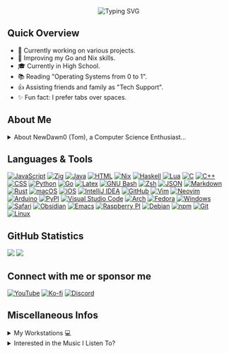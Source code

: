 <div align="center">
  <img src="https://readme-typing-svg.demolab.com?font=Fira+Code&weight=500&size=30&pause=2000&duration=1000&width=600&height=100&lines=%3C%F0%9F%91%8B+Hello%2C+World%3E;Glad+to+see+you+here;I'm+NewDawn0+also+known+as+Tom" alt="Typing SVG" style="display:inline-block"/>
</div> 

## Quick Overview
- 🔭 Currently working on various projects.
- 🌱 Improving my Go and Nix skills.
- 🎓 Currently in High School.
- 📚 Reading "Operating Systems from 0 to 1".
- 👍 Assisting friends and family as "Tech Support".
- ✨ Fun fact: I prefer tabs over spaces.

## About Me
<details>
<summary>About NewDawn0 (Tom), a Computer Science Enthusiast...</summary>
My name is Tom, but you might know me better by my online name, NewDawn0. I'm a student with a passion for computer science. I have a wide range of interests, including coding, spending time with friends, playing Minecraft, and listening to music.

My coding journey started about three years ago when I first learned Python. Since then, I've been expanding my skills and currently using Rust for my side projects. I'm a firm believer in using a Unix system for coding and have set up well-configured workstations on both Linux and Mac an well as WSL.

When it comes to editors, I'm a big fan of both Emacs and NVim. Currently, my favorite is NVim, which I've set up for coding, note-taking, and writing. It's a versatile tool that allows me to work efficiently and happily.

So there you have it! I'm a young, ambitious coder with a passion for technology and a thirst for knowledge. Let's see where this journey takes us! 💻🚀
</details>

## Languages & Tools
[![JavaScript](https://img.shields.io/badge/JavaScript-F7DF1E?logo=javascript&logoColor=000)](#)
[![Zig](https://img.shields.io/badge/Zig-F7A41D?logo=zig&logoColor=fff)](#)
[![Java](https://img.shields.io/badge/Java-%23ED8B00.svg?logo=openjdk&logoColor=white)](#)
[![HTML](https://img.shields.io/badge/HTML-%23E34F26.svg?logo=html5&logoColor=white)](#)
[![Nix](https://img.shields.io/badge/Nix-5277C3.svg?&logo=NixOS&logoColor=white)](#)
[![Haskell](https://img.shields.io/badge/Haskell-5e5086?logo=haskell&logoColor=white)](#)
[![Lua](https://img.shields.io/badge/Lua-%232C2D72.svg?logo=lua&logoColor=white)](#)
[![C](https://img.shields.io/badge/C-00599C?logo=c&logoColor=white)](#)
[![C++](https://img.shields.io/badge/C++-%2300599C.svg?logo=c%2B%2B&logoColor=white)](#)
[![CSS](https://img.shields.io/badge/CSS-1572B6?logo=css3&logoColor=fff)](#)
[![Python](https://img.shields.io/badge/Python-3776AB?logo=python&logoColor=fff)](#)
[![Go](https://img.shields.io/badge/Go-%2300ADD8.svg?&logo=go&logoColor=white)](#)
[![Latex](https://img.shields.io/badge/Latex-19939a?logo=latex&logoColor=white)](#)
[![GNU Bash](https://img.shields.io/badge/GNU%20Bash-4EAA25?logo=gnubash&logoColor=fff)](#)
[![Zsh](https://img.shields.io/badge/Zsh-0b0f10?logo=zsh&logoColor=fff)](#)
[![JSON](https://img.shields.io/badge/JSON-000?logo=json&logoColor=fff)](#)
[![Markdown](https://img.shields.io/badge/Markdown-%23000000.svg?logo=markdown&logoColor=white)](#)
[![Rust](https://img.shields.io/badge/Rust-%23000000.svg?e&logo=rust&logoColor=white)](#)
[![macOS](https://img.shields.io/badge/macOS-000000?logo=macos&logoColor=F0F0F0)](#)
[![iOS](https://img.shields.io/badge/iOS-000000?&logo=ios&logoColor=white)](#)
[![IntelliJ IDEA](https://img.shields.io/badge/IntelliJIDEA-000000.svg?logo=intellij-idea&logoColor=white)](#)
[![GitHub](https://img.shields.io/badge/GitHub-%23121011.svg?logo=github&logoColor=white)](#)
[![Vim](https://img.shields.io/badge/Vim-%2311AB00.svg?logo=vim&logoColor=white)](#)
[![Neovim](https://img.shields.io/badge/Neovim-57A143?logo=neovim&logoColor=fff)](#)
[![Arduino](https://img.shields.io/badge/Arduino-19939a?logo=arduino&logoColor=fff)](#)
[![PyPI](https://img.shields.io/badge/PyPI-3775A9?logo=pypi&logoColor=fff)](#)
[![Visual Studio Code](https://img.shields.io/badge/Visual%20Studio%20Code-0078d7.svg?logo=visual-studio-code&logoColor=white)](#)
[![Arch](https://img.shields.io/badge/Arch%20Linux-1793D1?logo=arch-linux&logoColor=fff)](#)
[![Fedora](https://img.shields.io/badge/Fedora-51A2DA?logo=fedora&logoColor=fff)](#)
[![Windows](https://img.shields.io/badge/Windows-0078D6?logo=windows&logoColor=white)](#)
[![Safari](https://img.shields.io/badge/Safari-006CFF?logo=safari&logoColor=fff)](#)
[![Obsidian](https://img.shields.io/badge/Obsidian-%23483699.svg?&logo=obsidian&logoColor=white)](#)
[![Emacs](https://img.shields.io/badge/Emacs-%237F5AB6.svg?&logo=gnu-emacs&logoColor=white)](#)
[![Raspberry PI](https://img.shields.io/badge/Raspberry%20Pi-A22846?e&logo=raspberry%20pi&logoColor=white)](#)
[![Debian](https://img.shields.io/badge/Debian-A81D33?logo=debian&logoColor=fff)](#)
[![npm](https://img.shields.io/badge/npm-CB3837?logo=npm&logoColor=fff)](#)
[![Git](https://img.shields.io/badge/Git-F05032?logo=git&logoColor=fff)](#)
[![Linux](https://img.shields.io/badge/Linux-FCC624?logo=linux&logoColor=black)](#)

## GitHub Statistics

<img src="https://github-readme-stats.vercel.app/api?username=NewDawn0&show_icons=true&count_private=true&hide_border=true&theme=tokyonight">
<img src="https://github-readme-stats.vercel.app/api/top-langs/?username=NewDawn0&hide_border=true&layout=compact&theme=tokyonight">

## Connect with me or sponsor me
[![YouTube](https://img.shields.io/badge/YouTube-%23FF0000.svg?logo=YouTube&logoColor=white)](https://www.youtube.com/@git.NewDawn0)
[![Ko-fi](https://img.shields.io/badge/Ko--fi-FF5E5B?logo=ko-fi&logoColor=white)](https://ko-fi.com/newdawn0)
[![Discord](https://img.shields.io/badge/Discord-%235865F2.svg?&logo=discord&logoColor=white)](https://discordapp.com/users/820033152827129926/)

## Miscellaneous Infos
<details>
<summary>My Workstations 💻</summary>

```bash
OS: macOS 14.4 23E214 x86_64
Host: MacBookPro16,2
Kernel: 23.4.0
Uptime: 22 days, 21 hours, 52 mins
Packages: 17 (brew), 156 (nix-system), 733 (nix-user)
Shell: zsh 5.9
Resolution: 2560x1600
WM: Amethyst
Terminal: alacritty
CPU: Intel i7-1068NG7 (8) @ 2.30GHz
GPU: Intel Iris Plus Graphics
Memory: 15720MiB / 32768MiB
```
</details>
<details>
<summary>Interested in the Music I Listen To?</summary>
Stay tuned to the music vibes I'm currently grooving to</br>
<img alt="spotify-github-profile" onClick="window.location.reload()" src="https://spotify-github-profile.vercel.app/api/view?uid=tosu-ch&cover_image=true&theme=default&show_offline=false&background_color=121212"></img>
</details>
